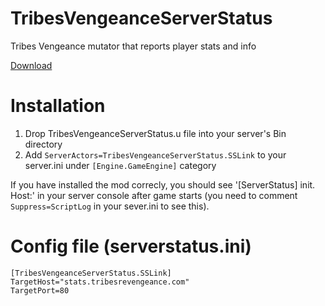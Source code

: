 TribesVengeanceServerStatus
===========================

Tribes Vengeance mutator that reports player stats and info

[Download](https://github.com/fireantik/TribesVengeanceServerStatus/releases)

Installation
============

1. Drop TribesVengeanceServerStatus.u file into your server's Bin directory
2. Add `ServerActors=TribesVengeanceServerStatus.SSLink` to your server.ini under `[Engine.GameEngine]` category

If you have installed the mod correcly, you should see '[ServerStatus] init. Host:' in your server console after game starts (you need to comment `Suppress=ScriptLog` in your sever.ini to see this).

Config file (serverstatus.ini)
==============================
```
[TribesVengeanceServerStatus.SSLink]
TargetHost="stats.tribesrevengeance.com"
TargetPort=80
```
